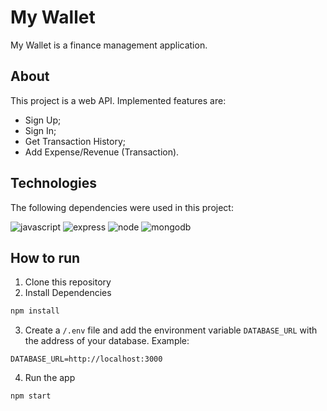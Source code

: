 # My Wallet
My Wallet is a finance management application.

## About
This project is a web API. Implemented features are:
<ul>
  <li>Sign Up;</li>
  <li>Sign In;</li>
  <li>Get Transaction History;</li>
  <li>Add Expense/Revenue (Transaction).</li>
</ul>

## Technologies
The following dependencies were used in this project:

![javascript](https://img.shields.io/badge/JavaScript-323330?style=for-the-badge&logo=javascript&logoColor=F7DF1E
)
![express](https://img.shields.io/badge/Express%20js-000000?style=for-the-badge&logo=express&logoColor=white
)
![node](https://img.shields.io/badge/Node%20js-339933?style=for-the-badge&logo=nodedotjs&logoColor=white
)
![mongodb](https://img.shields.io/badge/MongoDB-4EA94B?style=for-the-badge&logo=mongodb&logoColor=white
)

## How to run
1. Clone this repository
2. Install Dependencies
```bash
npm install
```
3. Create a `/.env` file and add the environment variable `DATABASE_URL` with the address of your database. Example:
```
DATABASE_URL=http://localhost:3000
```
4. Run the app
```bash
npm start
````

